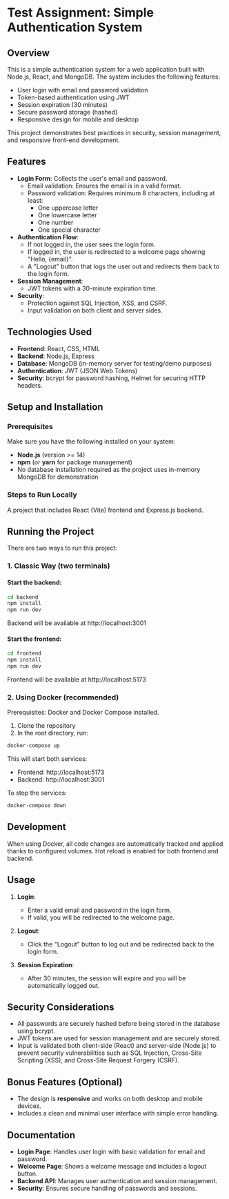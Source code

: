 # Test Assignment: Simple Authentication System

## Overview
This is a simple authentication system for a web application built with Node.js, React, and MongoDB. The system includes the following features:

- User login with email and password validation
- Token-based authentication using JWT
- Session expiration (30 minutes)
- Secure password storage (hashed)
- Responsive design for mobile and desktop

This project demonstrates best practices in security, session management, and responsive front-end development.

## Features
- **Login Form**: Collects the user's email and password.
  - Email validation: Ensures the email is in a valid format.
  - Password validation: Requires minimum 8 characters, including at least:
    - One uppercase letter
    - One lowercase letter
    - One number
    - One special character
- **Authentication Flow**: 
  - If not logged in, the user sees the login form.
  - If logged in, the user is redirected to a welcome page showing "Hello, {email}".
  - A "Logout" button that logs the user out and redirects them back to the login form.
- **Session Management**: 
  - JWT tokens with a 30-minute expiration time.
- **Security**:
  - Protection against SQL Injection, XSS, and CSRF.
  - Input validation on both client and server sides.
  
## Technologies Used
- **Frontend**: React, CSS, HTML
- **Backend**: Node.js, Express
- **Database**: MongoDB (in-memory server for testing/demo purposes)
- **Authentication**: JWT (JSON Web Tokens)
- **Security**: bcrypt for password hashing, Helmet for securing HTTP headers.

## Setup and Installation

### Prerequisites
Make sure you have the following installed on your system:
- **Node.js** (version >= 14)
- **npm** (or **yarn** for package management)
- No database installation required as the project uses in-memory MongoDB for demonstration

### Steps to Run Locally

A project that includes React (Vite) frontend and Express.js backend.

## Running the Project

There are two ways to run this project:

### 1. Classic Way (two terminals)

#### Start the backend:
```bash
cd backend
npm install
npm run dev
```
Backend will be available at http://localhost:3001

#### Start the frontend:
```bash
cd frontend
npm install
npm run dev
```
Frontend will be available at http://localhost:5173

### 2. Using Docker (recommended)

Prerequisites: Docker and Docker Compose installed.

1. Clone the repository
2. In the root directory, run:
```bash
docker-compose up
```

This will start both services:
- Frontend: http://localhost:5173
- Backend: http://localhost:3001

To stop the services: 
```bash
docker-compose down
```

## Development

When using Docker, all code changes are automatically tracked and applied thanks to configured volumes. Hot reload is enabled for both frontend and backend.

## Usage

1. **Login**: 
   - Enter a valid email and password in the login form.
   - If valid, you will be redirected to the welcome page.

2. **Logout**: 
   - Click the "Logout" button to log out and be redirected back to the login form.

3. **Session Expiration**:
   - After 30 minutes, the session will expire and you will be automatically logged out.

## Security Considerations
- All passwords are securely hashed before being stored in the database using bcrypt.
- JWT tokens are used for session management and are securely stored.
- Input is validated both client-side (React) and server-side (Node.js) to prevent security vulnerabilities such as SQL Injection, Cross-Site Scripting (XSS), and Cross-Site Request Forgery (CSRF).

## Bonus Features (Optional)
- The design is **responsive** and works on both desktop and mobile devices.
- Includes a clean and minimal user interface with simple error handling.

## Documentation
- **Login Page**: Handles user login with basic validation for email and password.
- **Welcome Page**: Shows a welcome message and includes a logout button.
- **Backend API**: Manages user authentication and session management.
- **Security**: Ensures secure handling of passwords and sessions.

